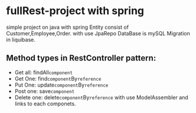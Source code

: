 # fullRest-project with spring
simple project on java with spring
Entity consist of Customer,Employee,Order.
with use JpaRepo
DataBase is mySQL
Migration in liquibase. 

## Method types in RestController pattern:
- Get all: findAll`component`
- Get One: find`component`By`reference`
- Put One: update`component`By`reference`
- Post one: save`component`
- Delete one: delete`component`By`reference`
with use ModelAssembler and links to each componets.

